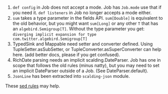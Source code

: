 1. `def config` in Job does not accept a mode. Job has `Job.mode` use that if you need it.  `def listeners` in Job no longer accepts a mode either.
2. `sum` takes a type parameter in the fields API. `sum[Double]` is equivalent to the old behavior, but you might want `sum[Long]` or any other `T` that has an `algebird.Semigroup[T]`. Without the type parameter you get: `diverging implicit expansion for type com.twitter.algebird.Semigroup[T]`
3. TypedSink and Mappable need setter and converter defined. Using TupleSetter.asSubSetter, or TupleConverter.asSuperConverter can help here. (add better docs, please if you get confused).
4. RichDate parsing needs an implicit scalding.DateParser. Job has one in scope that follows the old rules (minus natty), but you may need to set an implicit DateParser outside of a Job. (See DateParser.default).
5. `JsonLine` has been extracted into `scalding-json` module.

These [sed rules](https://gist.github.com/johnynek/6632488) may help.
